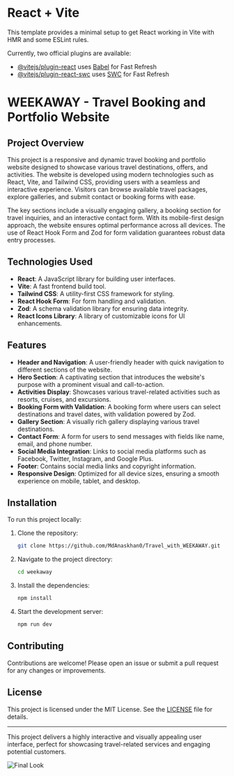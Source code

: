 # React + Vite

This template provides a minimal setup to get React working in Vite with HMR and some ESLint rules.

Currently, two official plugins are available:

- [@vitejs/plugin-react](https://github.com/vitejs/vite-plugin-react/blob/main/packages/plugin-react/README.md) uses [Babel](https://babeljs.io/) for Fast Refresh
- [@vitejs/plugin-react-swc](https://github.com/vitejs/vite-plugin-react-swc) uses [SWC](https://swc.rs/) for Fast Refresh
# **WEEKAWAY - Travel Booking and Portfolio Website**

## **Project Overview**

This project is a responsive and dynamic travel booking and portfolio website designed to showcase various travel destinations, offers, and activities. The website is developed using modern technologies such as React, Vite, and Tailwind CSS, providing users with a seamless and interactive experience. Visitors can browse available travel packages, explore galleries, and submit contact or booking forms with ease.

The key sections include a visually engaging gallery, a booking section for travel inquiries, and an interactive contact form. With its mobile-first design approach, the website ensures optimal performance across all devices. The use of React Hook Form and Zod for form validation guarantees robust data entry processes.

## **Technologies Used**

- **React**: A JavaScript library for building user interfaces.
- **Vite**: A fast frontend build tool.
- **Tailwind CSS**: A utility-first CSS framework for styling.
- **React Hook Form**: For form handling and validation.
- **Zod**: A schema validation library for ensuring data integrity.
- **React Icons Library**: A library of customizable icons for UI enhancements.

## **Features**

- **Header and Navigation**: A user-friendly header with quick navigation to different sections of the website.
- **Hero Section**: A captivating section that introduces the website's purpose with a prominent visual and call-to-action.
- **Activities Display**: Showcases various travel-related activities such as resorts, cruises, and excursions.
- **Booking Form with Validation**: A booking form where users can select destinations and travel dates, with validation powered by Zod.
- **Gallery Section**: A visually rich gallery displaying various travel destinations.
- **Contact Form**: A form for users to send messages with fields like name, email, and phone number.
- **Social Media Integration**: Links to social media platforms such as Facebook, Twitter, Instagram, and Google Plus.
- **Footer**: Contains social media links and copyright information.
- **Responsive Design**: Optimized for all device sizes, ensuring a smooth experience on mobile, tablet, and desktop.

## **Installation**

To run this project locally:

1. Clone the repository:

   ```bash
   git clone https://github.com/MdAnaskhan0/Travel_with_WEEKAWAY.git
   ```

2. Navigate to the project directory:

   ```bash
   cd weekaway
   ```

3. Install the dependencies:

   ```bash
   npm install
   ```

4. Start the development server:

   ```bash
   npm run dev
   ```

## **Contributing**

Contributions are welcome! Please open an issue or submit a pull request for any changes or improvements.

## **License**

This project is licensed under the MIT License. See the [LICENSE](LICENSE) file for details.

---

This project delivers a highly interactive and visually appealing user interface, perfect for showcasing travel-related services and engaging potential customers.

![Final Look](/public/TravelWithWEEKAWAY.png)
